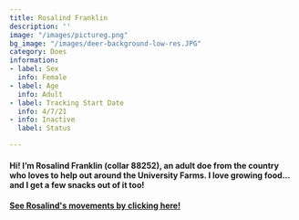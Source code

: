 ```yaml
---
title: Rosalind Franklin
description: ''
image: "/images/pictureg.png"
bg_image: "/images/deer-background-low-res.JPG"
category: Does
information:
- label: Sex
  info: Female
- label: Age
  info: Adult
- label: Tracking Start Date
  info: 4/7/21
- info: Inactive
  label: Status

---
```

#### Hi! I’m Rosalind Franklin (collar 88252), an adult doe from the country who loves to help out around the University Farms. I love growing food... and I get a few snacks out of it too!

#### [See Rosalind's movements by clicking here!](https://deer.siu.edu/maps/ID_88252.gif)